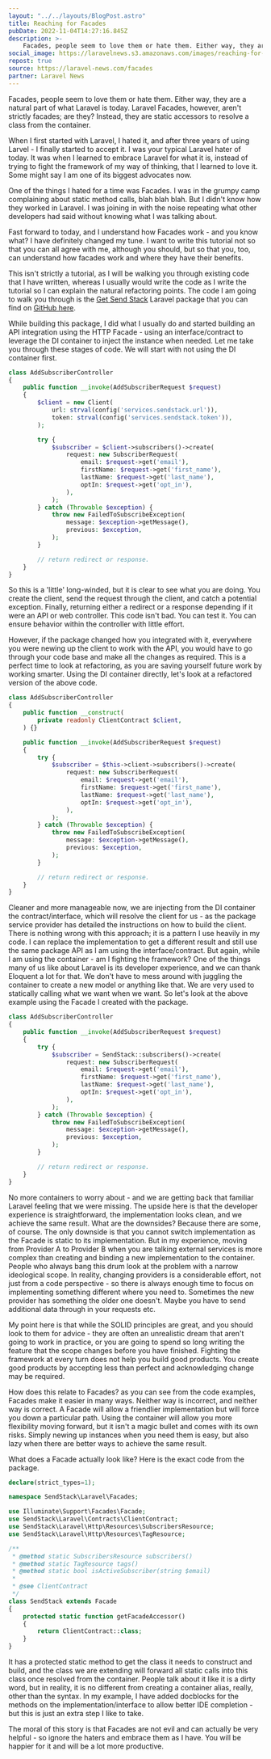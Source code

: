 ```yaml
---
layout: "../../layouts/BlogPost.astro"
title: Reaching for Facades
pubDate: 2022-11-04T14:27:16.845Z
description: >-
    Facades, people seem to love them or hate them. Either way, they are a natural part of what Laravel is today. Laravel Facades aren&#039;t strictly facades, are they?
social_image: https://laravelnews.s3.amazonaws.com/images/reaching-for-facades.png
repost: true
source: https://laravel-news.com/facades
partner: Laravel News
---
```


Facades, people seem to love them or hate them. Either way, they are a natural part of what Laravel is today. Laravel Facades, however, aren't strictly facades; are they? Instead, they are static accessors to resolve a class from the container.

When I first started with Laravel, I hated it, and after three years of using Larvel - I finally started to accept it. I was your typical Laravel hater of today. It was when I learned to embrace Laravel for what it is, instead of trying to fight the framework of my way of thinking, that I learned to love it. Some might say I am one of its biggest advocates now.

One of the things I hated for a time was Facades. I was in the grumpy camp complaining about static method calls, blah blah blah. But I didn't know how they worked in Laravel. I was joining in with the noise repeating what other developers had said without knowing what I was talking about. 

Fast forward to today, and I understand how Facades work - and you know what? I have definitely changed my tune. I want to write this tutorial not so that you can all agree with me, although you should, but so that you, too, can understand how facades work and where they have their benefits.

This isn't strictly a tutorial, as I will be walking you through existing code that I have written, whereas I usually would write the code as I write the tutorial so I can explain the natural refactoring points. The code I am going to walk you through is the [Get Send Stack](https://getsendstack.com/) Laravel package that you can find on [GitHub here](https://github.com/getsendstack/laravel-sendstack).

While building this package, I did what I usually do and started building an API integration using the HTTP Facade - using an interface/contract to leverage the DI container to inject the instance when needed. Let me take you through these stages of code. We will start with not using the DI container first.

```php
class AddSubscriberController
{
    public function __invoke(AddSubscriberRequest $request)
    {
        $client = new Client(
            url: strval(config('services.sendstack.url')),
            token: strval(config('services.sendstack.token')),
        );

        try {
            $subscriber = $client->subscribers()->create(
                request: new SubscriberRequest(
                    email: $request->get('email'),
                    firstName: $request->get('first_name'),
                    lastName: $request->get('last_name'),
                    optIn: $request->get('opt_in'),
                ),
            );
        } catch (Throwable $exception) {
            throw new FailedToSubscribeException(
                message: $exception->getMessage(),
                previous: $exception,
            );
        }

        // return redirect or response.
    }
}
```

So this is a 'little' long-winded, but it is clear to see what you are doing. You create the client, send the request through the client, and catch a potential exception. Finally, returning either a redirect or a response depending if it were an API or web controller. This code isn't bad. You can test it. You can ensure behavior within the controller with little effort. 

However, if the package changed how you integrated with it, everywhere you were newing up the client to work with the API, you would have to go through your code base and make all the changes as required. This is a perfect time to look at refactoring, as you are saving yourself future work by working smarter. Using the DI container directly, let's look at a refactored version of the above code.

```php
class AddSubscriberController
{
    public function __construct(
        private readonly ClientContract $client,
    ) {}

    public function __invoke(AddSubscriberRequest $request)
    {
        try {
            $subscriber = $this->client->subscribers()->create(
                request: new SubscriberRequest(
                    email: $request->get('email'),
                    firstName: $request->get('first_name'),
                    lastName: $request->get('last_name'),
                    optIn: $request->get('opt_in'),
                ),
            );
        } catch (Throwable $exception) {
            throw new FailedToSubscribeException(
                message: $exception->getMessage(),
                previous: $exception,
            );
        }

        // return redirect or response.
    }
}
```

Cleaner and more manageable now, we are injecting from the DI container the contract/interface, which will resolve the client for us - as the package service provider has detailed the instructions on how to build the client. There is nothing wrong with this approach; it is a pattern I use heavily in my code. I can replace the implementation to get a different result and still use the same package API as I am using the interface/contract. But again, while I am using the container - am I fighting the framework? One of the things many of us like about Laravel is its developer experience, and we can thank Eloquent a lot for that. We don't have to mess around with juggling the container to create a new model or anything like that. We are very used to statically calling what we want when we want. So let's look at the above example using the Facade I created with the package.

```php
class AddSubscriberController
{
    public function __invoke(AddSubscriberRequest $request)
    {
        try {
            $subscriber = SendStack::subscribers()->create(
                request: new SubscriberRequest(
                    email: $request->get('email'),
                    firstName: $request->get('first_name'),
                    lastName: $request->get('last_name'),
                    optIn: $request->get('opt_in'),
                ),
            );
        } catch (Throwable $exception) {
            throw new FailedToSubscribeException(
                message: $exception->getMessage(),
                previous: $exception,
            );
        }

        // return redirect or response.
    }
}
```

No more containers to worry about - and we are getting back that familiar Laravel feeling that we were missing. The upside here is that the developer experience is straightforward, the implementation looks clean, and we achieve the same result. What are the downsides? Because there are some, of course. The only downside is that you cannot switch implementation as the Facade is static to its implementation. But in my experience, moving from Provider A to Provider B when you are talking external services is more complex than creating and binding a new implementation to the container. People who always bang this drum look at the problem with a narrow ideological scope. In reality, changing providers is a considerable effort, not just from a code perspective - so there is always enough time to focus on implementing something different where you need to. Sometimes the new provider has something the older one doesn't. Maybe you have to send additional data through in your requests etc.

My point here is that while the SOLID principles are great, and you should look to them for advice - they are often an unrealistic dream that aren't going to work in practice, or you are going to spend so long writing the feature that the scope changes before you have finished. Fighting the framework at every turn does not help you build good products. You create good products by accepting less than perfect and acknowledging change may be required.

How does this relate to Facades? as you can see from the code examples, Facades make it easier in many ways. Neither way is incorrect, and neither way is correct. A Facade will allow a friendlier implementation but will force you down a particular path. Using the container will allow you more flexibility moving forward, but it isn't a magic bullet and comes with its own risks. Simply newing up instances when you need them is easy, but also lazy when there are better ways to achieve the same result.

What does a Facade actually look like? Here is the exact code from the package.

```php
declare(strict_types=1);

namespace SendStack\Laravel\Facades;

use Illuminate\Support\Facades\Facade;
use SendStack\Laravel\Contracts\ClientContract;
use SendStack\Laravel\Http\Resources\SubscribersResource;
use SendStack\Laravel\Http\Resources\TagResource;

/**
 * @method static SubscribersResource subscribers()
 * @method static TagResource tags()
 * @method static bool isActiveSubscriber(string $email)
 *
 * @see ClientContract
 */
class SendStack extends Facade
{
    protected static function getFacadeAccessor()
    {
        return ClientContract::class;
    }
}
```

It has a protected static method to get the class it needs to construct and build, and the class we are extending will forward all static calls into this class once resolved from the container. People talk about it like it is a dirty word, but in reality, it is no different from creating a container alias, really, other than the syntax. In my example, I have added docblocks for the methods on the implementation/interface to allow better IDE completion - but this is just an extra step I like to take.

The moral of this story is that Facades are not evil and can actually be very helpful - so ignore the haters and embrace them as I have. You will be happier for it and will be a lot more productive.
